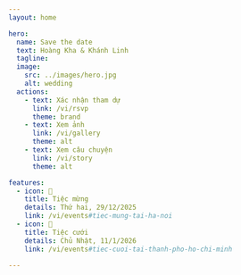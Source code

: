```yaml
---
layout: home

hero:
  name: Save the date
  text: Hoàng Kha & Khánh Linh
  tagline:
  image:
    src: ../images/hero.jpg
    alt: wedding
  actions:
    - text: Xác nhận tham dự
      link: /vi/rsvp
      theme: brand
    - text: Xem ảnh
      link: /vi/gallery
      theme: alt
    - text: Xem câu chuyện
      link: /vi/story
      theme: alt

features:
  - icon: 🎉
    title: Tiệc mừng
    details: Thứ hai, 29/12/2025
    link: /vi/events#tiec-mung-tai-ha-noi
  - icon: 💒
    title: Tiệc cưới
    details: Chủ Nhật, 11/1/2026
    link: /vi/events#tiec-cuoi-tai-thanh-pho-ho-chi-minh
    
---
```

